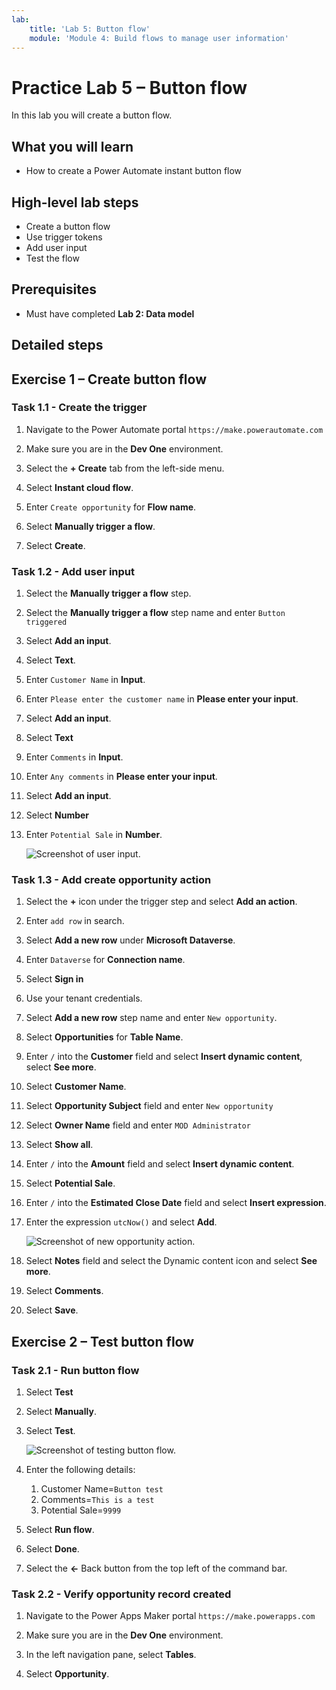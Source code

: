 ```yaml
---
lab:
    title: 'Lab 5: Button flow'
    module: 'Module 4: Build flows to manage user information'
---
```


# Practice Lab 5 – Button flow

In this lab you will create a button flow.

## What you will learn

- How to create a Power Automate instant button flow

## High-level lab steps

- Create a button flow
- Use trigger tokens
- Add user input
- Test the flow
  
## Prerequisites

- Must have completed **Lab 2: Data model**

## Detailed steps

## Exercise 1 – Create button flow

### Task 1.1 - Create the trigger

1. Navigate to the Power Automate portal `https://make.powerautomate.com`

1. Make sure you are in the **Dev One** environment.

1. Select the **+ Create** tab from the left-side menu.

1. Select **Instant cloud flow**.

1. Enter `Create opportunity` for **Flow name**.

1. Select **Manually trigger a flow**.

1. Select **Create**.

### Task 1.2 - Add user input

1. Select the **Manually trigger a flow** step.

1. Select the **Manually trigger a flow** step name and enter `Button triggered`

1. Select **Add an input**.

1. Select **Text**.

1. Enter `Customer Name` in **Input**.

1. Enter `Please enter the customer name` in **Please enter your input**.

1. Select **Add an input**.

1. Select **Text**

1. Enter `Comments` in **Input**.

1. Enter `Any comments` in **Please enter your input**.

1. Select **Add an input**.

1. Select **Number**

1. Enter `Potential Sale` in **Number**.

    ![Screenshot of user input.](../media/user-input.png)

### Task 1.3 - Add create opportunity action

1. Select the **+** icon under the trigger step and select **Add an action**.

1. Enter `add row` in search.

1. Select **Add a new row** under **Microsoft Dataverse**.

1. Enter `Dataverse` for **Connection name**.

1. Select **Sign in**

1. Use your tenant credentials.

1. Select **Add a new row** step name and enter `New opportunity`.

1. Select **Opportunities** for **Table Name**.

1. Enter `/` into the **Customer** field and select **Insert dynamic content**, select **See more**.

1. Select **Customer Name**.

1. Select **Opportunity Subject** field and enter `New opportunity`

1. Select **Owner Name** field and enter `MOD Administrator`

1. Select **Show all**.

1. Enter `/` into the **Amount** field and select **Insert dynamic content**.

1. Select **Potential Sale**.

1. Enter `/` into the **Estimated Close Date** field and select **Insert expression**.

1. Enter the expression `utcNow()` and select **Add**.

    ![Screenshot of new opportunity action.](../media/new-opportunity-action.png)

1. Select **Notes** field and select the Dynamic content icon and select **See more**.

1. Select **Comments**.

1. Select **Save**.

## Exercise 2 – Test button flow

### Task 2.1 - Run button flow

1. Select **Test**

1. Select **Manually**.

1. Select **Test**.

    ![Screenshot of testing button flow.](../media/user-input-test.png)

1. Enter the following details:

   1. Customer Name=`Button test`
   1. Comments=`This is a test`
   1. Potential Sale=`9999`

1. Select **Run flow**.

1. Select **Done**.

1. Select the **<-** Back button from the top left of the command bar.

### Task 2.2 - Verify opportunity record created

1. Navigate to the Power Apps Maker portal `https://make.powerapps.com`

1. Make sure you are in the **Dev One** environment.

1. In the left navigation pane, select **Tables**.

1. Select **Opportunity**.
